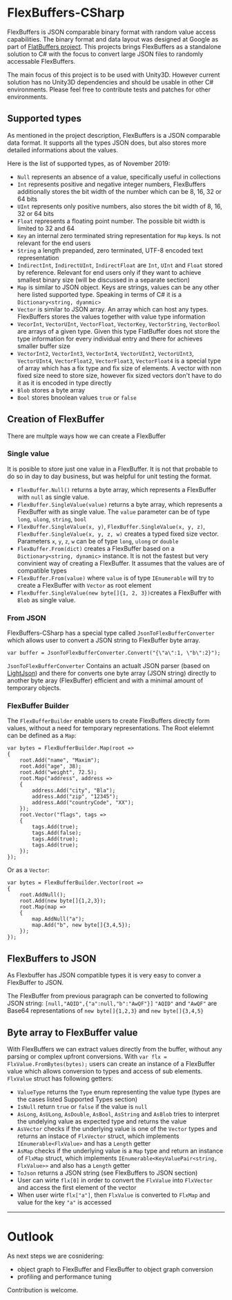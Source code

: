 # FlexBuffers-CSharp
FlexBuffers is JSON comparable binary format with random value access capabilities.
The binary format and data layout was designed at Google as part of [FlatBuffers project](https://google.github.io/flatbuffers/flexbuffers.html).
This projects brings FlexBuffers as a standalone solution to C# with the focus to convert large JSON files to randomly accessable FlexBuffers. 

The main focus of this project is to be used with Unity3D. 
However current solution has no Unity3D dependencies and should be usable in other C# environments.
Please feel free to contribute tests and patches for other environments.

## Supported types
As mentioned in the project description, FlexBuffers is a JSON comparable data format. It supports all the types JSON does, but also stores more detailed informations about the values.

Here is the list of supported types, as of November 2019:
- `Null` represents an absence of a value, specifically useful in collections
- `Int` represents positive and negative integer numbers, FlexBuffers additionally stores the bit width of the number which can be 8, 16, 32 or 64 bits
- `UInt` represents only positive numbers, also stores the bit width of 8, 16, 32 or 64 bits
- `Float` represents a floating point number. The possible bit width is limited to 32 and 64
- `Key` an internal zero terminated string representation for `Map` keys. Is not relevant for the end users
- `String` a length prepanded, zero terminated, UTF-8 encoded text representation
- `IndirectInt`, `IndirectUInt`, `IndirectFloat` are `Int`, `UInt` and `Float` stored by reference. Relevant for end users only if they want to achieve smallest binary size (will be discussed in a separate section)
- `Map` is similar to JSON object. Keys are strings, values can be any other here listed supported type. Speaking in terms of C# it is a `Dictionary<string, dyanmic>`
- `Vector` is similar to JSON array. An array which can host any types. FlexBuffers stores the values together with value type information
- `VecorInt`, `VectorUInt`, `VectorFloat`, `VectorKey`, `VectorString`, `VectorBool` are arrays of a given type. Given this type FlatBuffer does not store the type information for every individual entry and there for achieves smaller buffer size
- `VectorInt2`, `VectorInt3`, `VectorInt4`, `VectorUInt2`, `VectorUInt3`, `VectorUInt4`, `VectorFloat2`, `VectorFloat3`, `VectorFloat4` is a special type of array which has a fix type and fix size of elements. A vector with non fixed size need to store size, however fix sized vectors don't have to do it as it is encoded in type directly
- `Blob` stores a byte array
- `Bool` stores bnoolean values `true` or `false`

## Creation of FlexBuffer
There are multple ways how we can create a FlexBuffer

### Single value
It is posible to store just one value in a FlexBuffer. It is not that probable to do so in day to day business, but was helpful for unit testing the format.
- `FlexBuffer.Null()` returns a byte array, which represents a FlexBuffer with `null` as single value.
- `FlexBuffer.SingleValue(value)` returns a byte array, which represents a FlexBuffer with as single value. The `value` parameter can be of type `long`, `ulong`, `string`, `bool`
- `FlexBuffer.SingleValue(x, y)`, `FlexBuffer.SingleValue(x, y, z)`, `FlexBuffer.SingleValue(x, y, z, w)` creates a typed fixed size vector. Parameters `x`, `y`, `z`, `w` can be of type `long`, `ulong` or `double`
- `FlexBuffer.From(dict)` creates a FlexBuffer based on a `Dictionary<string, dynamic>` instance. It is not the fastest but very convinient way of creating a FlexBuffer. It assumes that the values are of compatible types
- `FlexBuffer.From(value)` where `value` is of type `IEnumerable` will try to create a FlexBuffer with `Vector` as root element
- `FlexBuffer.SingleValue(new byte[]{1, 2, 3})`creates a FlexBuffer with `Blob` as single value.

### From JSON
FlexBuffers-CSharp has a special type called `JsonToFlexBufferConverter` which allows user to convert a JSON string to FlexBuffer byte array. 
```
var buffer = JsonToFlexBufferConverter.Convert("{\"a\":1, \"b\":2}");
```

`JsonToFlexBufferConverter` Contains an actualt JSON parser (based on [LightJson](https://github.com/MarcosLopezC/LightJson)) and there for converts one byte array (JSON string) directly to another byte aray (FlexBuffer) efficient and with a minimal amount of temporary objects.

### FlexBuffer Builder
The `FlexBufferBuilder` enable users to create FlexBuffers directly form values, without a need for temporary representations.
The Root elelemnt can be defined as a `Map`:
```
var bytes = FlexBufferBuilder.Map(root =>
{
    root.Add("name", "Maxim");
    root.Add("age", 38);
    root.Add("weight", 72.5);
    root.Map("address", address =>
    {
        address.Add("city", "Bla");
        address.Add("zip", "12345");
        address.Add("countryCode", "XX");
    });
    root.Vector("flags", tags =>
    {
        tags.Add(true);
        tags.Add(false);
        tags.Add(true);
        tags.Add(true);
    });
});
```

Or as a `Vector`:
```
var bytes = FlexBufferBuilder.Vector(root =>
{
    root.AddNull();
    root.Add(new byte[]{1,2,3});
    root.Map(map =>
    {
        map.AddNull("a");
        map.Add("b", new byte[]{3,4,5});
    });
});
```

## FlexBuffers to JSON
As Flexbuffer has JSON compatible types it is very easy to conver a FlexBuffer to JSON.

The FlexBuffer from previous paragraph can be converted to following JSON string:
`[null,"AQID",{"a":null,"b":"AwQF"}]`
`"AQID"` and `"AwQF"` are Base64 representations of `new byte[]{1,2,3}` and `new byte[]{3,4,5}`

## Byte array to FlexBuffer value
With FlexBuffers we can extract values directly from the buffer, without any parsing or complex upfront conversions.
With `var flx = FlxValue.FromBytes(bytes);` users can create an instance of a FlexBuffer value which allows conversion to types and access of sub elements.
`FlxValue` struct has following getters:
- `ValueType` returns the `Type` enum representing the value type (types are the cases listed Supported Types section)
- `IsNull` return `true` or `false` if the value is `null`
- `AsLong`, `AsULong`, `AsDouble`, `AsBool`, `AsString` and `AsBlob` tries to interpret the undelying value as expected type and returns the value
- `AsVector` checks if the underlying value is one of the `Vector` types and returns an instace of `FlxVector` struct, which implements `IEnumerable<FlxValue>` and has a `Length` getter
- `AsMap` checks if the underlying value is a `Map` type and return an instance of `FlxMap` struct, which implements `IEnumerable<KeyValuePair<string, FlxValue>>` and also has a `Length` getter
- `ToJson` returns a JSON string (see FlexBuffers to JSON section)
- User can wirte `flx[0]` in order to convert the `FlxValue` into `FlxVector` and access the first element of the vector
- When user wirte `flx["a"]`, then `FlxValue` is converted to `FlxMap` and value for the key `"a"` is accessed

---

# Outlook
As next steps we are cosnidering:
- object graph to FlexBuffer and FlexBuffer to object graph conversion
- profiling and performance tuning

Contribution is welcome.
